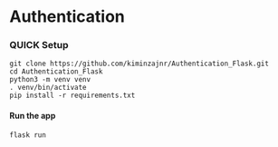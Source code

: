 # Authentication

### QUICK Setup

```
git clone https://github.com/kiminzajnr/Authentication_Flask.git
cd Authentication_Flask
python3 -m venv venv
. venv/bin/activate
pip install -r requirements.txt
```

#### Run the app
```
flask run
```
